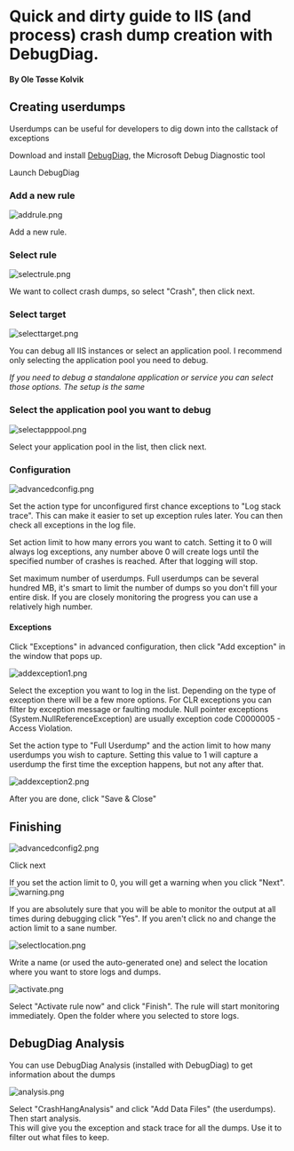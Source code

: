 # Quick and dirty guide to IIS (and process) crash dump creation with DebugDiag.
#### By Ole Tøsse Kolvik

## Creating userdumps

Userdumps can be useful for developers to dig down into the callstack of exceptions

Download and install [DebugDiag](https://www.microsoft.com/en-us/download/details.aspx?id=58210), the Microsoft Debug Diagnostic tool

Launch DebugDiag

### Add a new rule
![addrule.png]({{site.baseurl}}/addrule.png)

Add a new rule.


### Select rule
![selectrule.png]({{site.baseurl}}/selectrule.png)

We want to collect crash dumps, so select "Crash", then click next.

### Select target
![selecttarget.png]({{site.baseurl}}/selecttarget.png)

You can debug all IIS instances or select an application pool.
I recommend only selecting the application pool you need to debug.

_If you need to debug a standalone application or service you can select those options. The setup is the same_

### Select the application pool you want to debug
![selectapppool.png]({{site.baseurl}}/selectapppool.png)

Select your application pool in the list, then click next.


### Configuration
![advancedconfig.png]({{site.baseurl}}/advancedconfig.png)

Set the action type for unconfigured first chance exceptions to "Log stack trace". This can make it easier to set up exception rules later. You can then check all exceptions in the log file.

Set action limit to how many errors you want to catch. Setting it to 0 will always log exceptions, any number above 0 will create logs until the specified number of crashes is reached. After that logging will stop.

Set maximum number of userdumps. Full userdumps can be several hundred MB, it's smart to limit the number of dumps so you don't fill your entire disk. If you are closely monitoring the progress you can use a relatively high number.


#### Exceptions
Click "Exceptions" in advanced configuration, then click "Add exception" in the window that pops up.

![addexception1.png]({{site.baseurl}}/addexception1.png)

Select the exception you want to log in the list. Depending on the type of exception there will be a few more options.
For CLR exceptions you can filter by exception message or faulting module.
Null pointer exceptions (System.NullReferenceException) are usually exception code C0000005 - Access Violation.

Set the action type to "Full Userdump" and the action limit to how many userdumps you wish to capture.
Setting this value to 1 will capture a userdump the first time the exception happens, but not any after that.

![addexception2.png]({{site.baseurl}}/addexception2.png)

After you are done, click "Save & Close"


## Finishing

![advancedconfig2.png]({{site.baseurl}}/advancedconfig2.png)

Click next

If you set the action limit to 0, you will get a warning when you click "Next". 
![warning.png]({{site.baseurl}}/warning.png)

If you are absolutely sure that you will be able to monitor the output at all times during debugging click "Yes". If you aren't click no and change the action limit to a sane number.

![selectlocation.png]({{site.baseurl}}/selectlocation.png)

Write a name (or used the auto-generated one) and select the location where you want to store logs and dumps.

![activate.png]({{site.baseurl}}/activate.png)

Select "Activate rule now" and click "Finish".
The rule will start monitoring immediately. Open the folder where you selected to store logs.

## DebugDiag Analysis
You can use DebugDiag Analysis (installed with DebugDiag) to get information about the dumps

![analysis.png]({{site.baseurl}}/analysis.png)

Select "CrashHangAnalysis" and click "Add Data Files" (the userdumps). Then start analysis.\
This will give you the exception and stack trace for all the dumps. Use it to filter out what files to keep.

